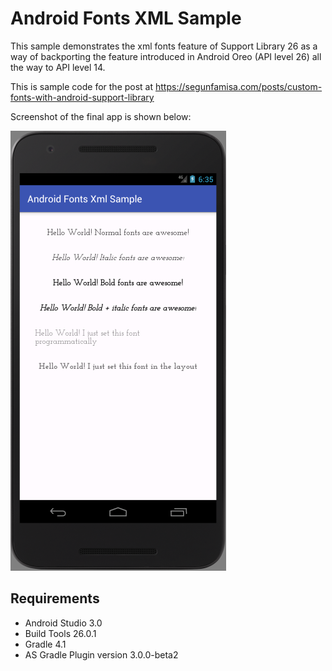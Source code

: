 # Android Fonts XML Sample

This sample demonstrates the xml fonts feature of Support Library 26 as a way of backporting
the feature introduced in Android Oreo (API level 26) all the way to API level 14.

This is sample code for the post at https://segunfamisa.com/posts/custom-fonts-with-android-support-library

Screenshot of the final app is shown below:

![alt text](img/screen.png "Screenshot")

## Requirements
* Android Studio 3.0
* Build Tools 26.0.1
* Gradle 4.1
* AS Gradle Plugin version 3.0.0-beta2

